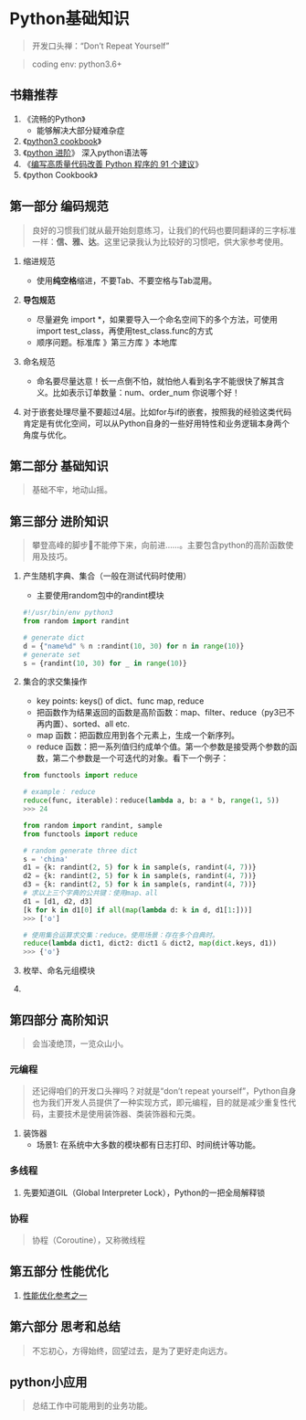 # Python基础知识
> 开发口头禅：“Don’t Repeat Yourself”

> coding env: python3.6+
## 书籍推荐
1. 《流畅的Python》
    - 能够解决大部分疑难杂症
2. 《[python3 cookbook](https://python3-cookbook.readthedocs.io/zh_CN/latest/index.html)》 
3. 《[python 进阶](https://docs.pythontab.com/interpy/#python)》  深入python语法等  
4. 《[编写高质量代码改善 Python 程序的 91 个建议](https://l1nwatch.gitbook.io/writing_solid_python_code_gitbook/di-1-zhang-yin-lun)》 
5. 《python Cookbook》 
## 第一部分 编码规范
> 良好的习惯我们就从最开始刻意练习，让我们的代码也要同翻译的三字标准一样：**信、雅、达**。这里记录我认为比较好的习惯吧，供大家参考使用。
1. 缩进规范
    - 使用**纯空格**缩进，不要Tab、不要空格与Tab混用。
2. **导包规范**
    + 尽量避免 import *，如果要导入一个命名空间下的多个方法，可使用import test_class，再使用test_class.func的方式
    + 顺序问题。标准库 》第三方库 》本地库
3. 命名规范
    + 命名要尽量达意！长一点倒不怕，就怕他人看到名字不能很快了解其含义。比如表示订单数量：num、order_num 你说哪个好！

4. 对于嵌套处理尽量不要超过4层。比如for与if的嵌套，按照我的经验这类代码肯定是有优化空间，可以从Python自身的一些好用特性和业务逻辑本身两个角度与优化。
## 第二部分 基础知识 
> 基础不牢，地动山摇。

## 第三部分 进阶知识 
> 攀登高峰的脚步👣不能停下来，向前进……。主要包含python的高阶函数使用及技巧。
1. 产生随机字典、集合（一般在测试代码时使用）
    + 主要使用random包中的randint模块
    ```python
    #!/usr/bin/env python3
    from random import randint

    # generate dict
    d = {"name%d" % n :randint(10, 30) for n in range(10)}
    # generate set
    s = {randint(10, 30) for _ in range(10)}
    ```
2. 集合的求交集操作
    + key points: keys() of dict、func map, reduce
    + 把函数作为结果返回的函数是高阶函数：map、filter、reduce（py3已不再内置）、sorted、all etc.
    + map 函数：把函数应用到各个元素上，生成一个新序列。
    + reduce 函数：把一系列值归约成单个值。第一个参数是接受两个参数的函数，第二个参数是一个可迭代的对象。看下一个例子：

    ```python
    from functools import reduce

    # example： reduce 
    reduce(func, iterable)：reduce(lambda a, b: a * b, range(1, 5))
    >>> 24
    ```

    ```python
    from random import randint, sample
    from functools import reduce

    # random generate three dict
    s = 'china'
    d1 = {k: randint(2, 5) for k in sample(s, randint(4, 7))}
    d2 = {k: randint(2, 5) for k in sample(s, randint(4, 7))}
    d3 = {k: randint(2, 5) for k in sample(s, randint(4, 7))}
    # 求以上三个字典的公共键：使用map、all
    d1 = [d1, d2, d3]
    [k for k in d1[0] if all(map(lambda d: k in d, d1[1:]))]
    >>> ['o']

    # 使用集合运算求交集：reduce。使用场景：存在多个自典时。
    reduce(lambda dict1, dict2: dict1 & dict2, map(dict.keys, d1))
    >>> {'o'}
    ```

3. 枚举、命名元组模块

4. 

## 第四部分 高阶知识
> 会当凌绝顶，一览众山小。
### 元编程
> 还记得咱们的开发口头禅吗？对就是“don’t repeat yourself”，Python自身也为我们开发人员提供了一种实现方式，即元编程，目的就是减少重复性代码，主要技术是使用装饰器、类装饰器和元类。
1. 装饰器
    + 场景1: 在系统中大多数的模块都有日志打印、时间统计等功能。
    
### 多线程
1. 先要知道GIL（Global Interpreter Lock），Python的一把全局解释锁
### 协程
> 协程（Coroutine），又称微线程
## 第五部分 性能优化
1. [性能优化参考之一](https://www.ibm.com/developerworks/cn/linux/l-cn-python-optim/)
## 第六部分 思考和总结
> 不忘初心，方得始终，回望过去，是为了更好走向远方。

## python小应用
> 总结工作中可能用到的业务功能。
